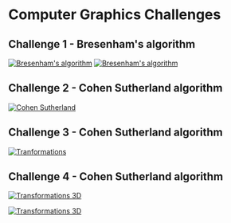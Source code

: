 Computer Graphics Challenges
============================

Challenge 1 - Bresenham's algorithm
-----------
[![Bresenham's algorithm](https://github.com/Tille/Computer-Graphic/raw/master/challenge1/screenshots/ss1.png)](https://github.com/Tille/Computer-Graphic/blob/master/challenge1/src/Bresenham.java)
[![Bresenham's algorithm](https://github.com/Tille/Computer-Graphic/raw/master/challenge1/screenshots/ss2.png)](https://github.com/Tille/Computer-Graphic/blob/master/challenge1/src/BresenhamJuan.java)

Challenge 2 - Cohen Sutherland algorithm
-----------
[![Cohen Sutherland](https://github.com/Tille/Computer-Graphic/raw/master/Challenge2/screenshots/ss1.png)](https://github.com/Tille/Computer-Graphic/blob/master/Challenge2/src/cohen_sutherland.java)

Challenge 3 - Cohen Sutherland algorithm
-----------
[![Tranformations](https://github.com/Tille/Computer-Graphic/raw/master/Challenge3/screenshots/screen1.png)](https://github.com/Tille/Computer-Graphic/blob/master/Challenge3/src/)

Challenge 4 - Cohen Sutherland algorithm
-----------
[![Transformations 3D](https://github.com/Tille/Computer-Graphic/raw/master/Challenge4/screenshots/proyections.png)](https://github.com/Tille/Computer-Graphic/blob/master/Challenge4/src/challenge4.cpp)

[![Transformations 3D](https://github.com/Tille/Computer-Graphic/raw/master/Challenge4/screenshots/proyections2.png)](https://github.com/Tille/Computer-Graphic/blob/master/Challenge4/src/challenge4.cpp)
